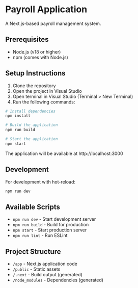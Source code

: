# Payroll Application

A Next.js-based payroll management system.

## Prerequisites

- Node.js (v18 or higher)
- npm (comes with Node.js)

## Setup Instructions

1. Clone the repository
2. Open the project in Visual Studio
3. Open terminal in Visual Studio (Terminal > New Terminal)
4. Run the following commands:

```bash
# Install dependencies
npm install

# Build the application
npm run build

# Start the application
npm start
```

The application will be available at http://localhost:3000

## Development

For development with hot-reload:

```bash
npm run dev
```

## Available Scripts

- `npm run dev` - Start development server
- `npm run build` - Build for production
- `npm start` - Start production server
- `npm run lint` - Run ESLint

## Project Structure

- `/app` - Next.js application code
- `/public` - Static assets
- `/.next` - Build output (generated)
- `/node_modules` - Dependencies (generated) 